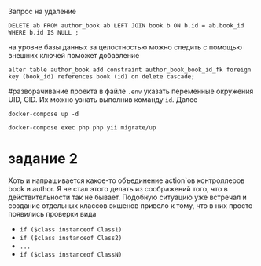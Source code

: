 Запрос на удаление

`DELETE ab FROM author_book ab
LEFT JOIN book b ON b.id = ab.book_id
WHERE b.id IS NULL
;`

на уровне базы данных за целостностью можно следить с помощью внешних ключей поможет добавление

`alter table author_book
    add constraint author_book_book_id_fk
        foreign key (book_id) references book (id)
            on delete cascade;`
            
#разворачивание проекта
в файле `.env` указать переменные окружения UID, GID. 
Их можно узнать выполнив команду `id`. Далее

`docker-compose up -d`

`docker-compose exec php php yii migrate/up`   

# задание 2

Хоть и напрашивается какое-то объединение action`ов контроллеров book и author.
Я не стал этого делать из соображений того, что в действительности так не бывает.
Подобную ситуацию уже встречал и создание отдельных классов экшенов привело
к тому, что в них просто появились проверки вида
- `if ($class instanceof Class1)`         
- `if ($class instanceof Class2)`      
- `...`   
- `if ($class instanceof ClassN)`         